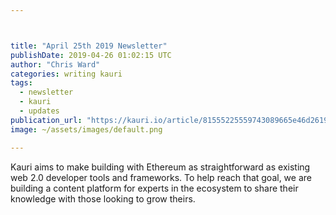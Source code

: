 ```yaml
---



title: "April 25th 2019 Newsletter"
publishDate: 2019-04-26 01:02:15 UTC
author: "Chris Ward"
categories: writing kauri
tags:
  - newsletter
  - kauri
  - updates
publication_url: "https://kauri.io/article/81555225559743089665e46d2619037a"
image: ~/assets/images/default.png

---
```

Kauri aims to make building with Ethereum as straightforward as existing web 2.0 developer tools and frameworks. To help reach that goal, we are building a content platform for experts in the ecosystem to share their knowledge with those looking to grow theirs.

